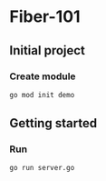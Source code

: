 # Fiber-101

## Initial project

### Create module

```sh
go mod init demo
```

## Getting started

### Run

`go run server.go`
